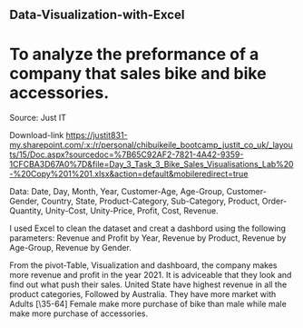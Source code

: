 ## Data-Visualization-with-Excel

# To analyze the preformance of a company that sales bike and bike accessories.

Source: Just IT

Download-link https://justit831-my.sharepoint.com/:x:/r/personal/chibuikeile_bootcamp_justit_co_uk/_layouts/15/Doc.aspx?sourcedoc=%7B65C92AF2-7821-4A42-9359-1CFCBA3D67A0%7D&file=Day_3_Task_3_Bike_Sales_Visualisations_Lab%20-%20Copy%201%201.xlsx&action=default&mobileredirect=true

Data: Date, Day, Month, Year, Customer-Age, Age-Group, Customer-Gender, Country, State, Product-Category, Sub-Category, Product, Order-Quantity, Unity-Cost, Unity-Price, Profit, Cost, Revenue. 

I used Excel to clean the dataset and creat a dashbord using the following parameters:
Revenue and Profit by Year,
Revenue by Product,
Revenue by Age-Group,
Revenue by Gender.

From the pivot-Table, Visualization and dashboard, the company makes more revenue and profit in the year 2021. It is adviceable that they look and find out what push their sales.
United State have highest revenue in all the product categories, Followed by Australia.
They have more market with Adults [\35-64\]
Female make more purchase of bike than male while male make more purchase of accessories.


